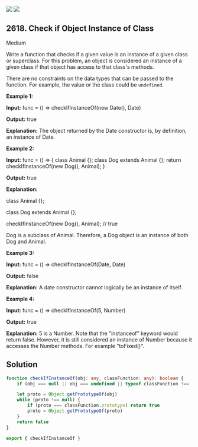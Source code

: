 [![](https://img.shields.io/github/stars/javadev/LeetCode-in-Kotlin?label=Stars&style=flat-square)](https://github.com/javadev/LeetCode-in-Kotlin)
[![](https://img.shields.io/github/forks/javadev/LeetCode-in-Kotlin?label=Fork%20me%20on%20GitHub%20&style=flat-square)](https://github.com/javadev/LeetCode-in-Kotlin/fork)

## 2618\. Check if Object Instance of Class

Medium

Write a function that checks if a given value is an instance of a given class or superclass. For this problem, an object is considered an instance of a given class if that object has access to that class's methods.

There are no constraints on the data types that can be passed to the function. For example, the value or the class could be `undefined`.

**Example 1:**

**Input:** func = () => checkIfInstanceOf(new Date(), Date)

**Output:** true

**Explanation:** The object returned by the Date constructor is, by definition, an instance of Date.

**Example 2:**

**Input:** func = () => { class Animal {}; class Dog extends Animal {}; return checkIfInstanceOf(new Dog(), Animal); }

**Output:** true

**Explanation:** 

class Animal {}; 

class Dog extends Animal {}; 

checkIfInstanceOf(new Dog(), Animal); // true 

Dog is a subclass of Animal. Therefore, a Dog object is an instance of both Dog and Animal.

**Example 3:**

**Input:** func = () => checkIfInstanceOf(Date, Date)

**Output:** false

**Explanation:** A date constructor cannot logically be an instance of itself.

**Example 4:**

**Input:** func = () => checkIfInstanceOf(5, Number)

**Output:** true

**Explanation:** 5 is a Number. Note that the "instanceof" keyword would return false. However, it is still considered an instance of Number because it accesses the Number methods. For example "toFixed()".

## Solution

```typescript
function checkIfInstanceOf(obj: any, classFunction: any): boolean {
    if (obj === null || obj === undefined || typeof classFunction !== 'function') return false

    let proto = Object.getPrototypeOf(obj)
    while (proto !== null) {
        if (proto === classFunction.prototype) return true
        proto = Object.getPrototypeOf(proto)
    }
    return false
}

export { checkIfInstanceOf }
```
